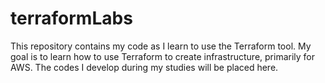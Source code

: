 # terraformLabs

This repository contains my code as I learn to use the Terraform tool. My goal is to learn how to use Terraform to create infrastructure, primarily for AWS. The codes I develop during my studies will be placed here.

